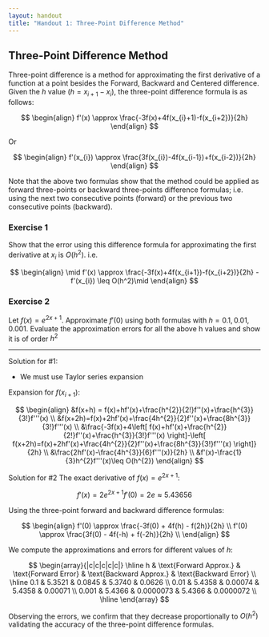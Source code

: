 ```yaml
---
layout: handout
title: "Handout 1: Three-Point Difference Method"
---
```


## Three-Point Difference Method

Three-point difference is a method for approximating the first derivative of a function at a point besides the Forward, Backward and Centered difference. Given the $h$ value $(h = x_{i+1}-x_{i})$, the three-point difference formula is as follows:

$$
\begin{align}
f'(x) \approx \frac{-3f(x)+4f(x_{i}+1)-f(x_{i+2})}{2h}
\end{align}
$$

Or

$$
\begin{align}
f'(x_{i}) \approx \frac{3f(x_{i})-4f(x_{i-1})+f(x_{i-2})}{2h}
\end{align}
$$

Note that the above two formulas show that the method could be applied as forward three-points or backward three-points difference formulas; i.e. using the next two consecutive points (forward) or the previous two consecutive points (backward).

### Exercise 1

Show that the error using this difference formula for approximating the first derivative at $x_{i}$ is $O(h^2)$. i.e.

$$
\begin{align}
\mid f'(x) \approx \frac{-3f(x)+4f(x_{i+1})-f(x_{i+2})}{2h} - f'(x_{i}) \leq O(h^2)\mid
\end{align}
$$

### Exercise 2

Let $f(x)=e^{2x+1}$. Approximate $f'(0)$ using both formulas with $h = 0.1, 0.01, 0.001$. Evaluate the approximation errors for all the above h values and show it is of order $h^2$

___
Solution for #1:
 - We must use Taylor series expansion

Expansion for $f(x_{i+1})$:

$$
\begin{align}
&f(x+h) = f(x)+hf'(x)+\frac{h^{2}}{2!}f''(x)+\frac{h^{3}}{3!}f'''(x) \\
&f(x+2h)=f(x)+2hf'(x)+\frac{4h^{2}}{2}f''(x)+\frac{8h^{3}}{3!}f'''(x) \\
&\frac{-3f(x)+4\left[ f(x)+hf'(x)+\frac{h^{2}}{2!}f''(x)+\frac{h^{3}}{3!}f'''(x) \right]-\left[ f(x+2h)=f(x)+2hf'(x)+\frac{4h^{2}}{2}f''(x)+\frac{8h^{3}}{3!}f'''(x) \right]}{2h} \\
&\frac{2hf'(x)-\frac{4h^{3}}{6}f'''(x)}{2h} \\
&f'(x)-\frac{1}{3}h^{2}f'''(x)\leq O(h^{2})
\end{align}
$$

Solution for #2
The exact derivative of $f(x) = e^{2x+1}$:

$$
f'(x) = 2e^{2x+1}
f'(0) = 2e \approx 5.43656
$$

Using the three-point forward and backward difference formulas:

$$
\begin{align}
f'(0) \approx \frac{-3f(0) + 4f(h) - f(2h)}{2h} \\
f'(0) \approx \frac{3f(0) - 4f(-h) + f(-2h)}{2h} \\
\end{align}
$$

We compute the approximations and errors for different values of $h$:

$$
\begin{array}{|c|c|c|c|c|}
\hline
h & \text{Forward Approx.} & \text{Forward Error} & \text{Backward Approx.} & \text{Backward Error} \\
\hline
0.1 & 5.3521 & 0.0845 & 5.3740 & 0.0626 \\
0.01 & 5.4358 & 0.00074 & 5.4358 & 0.00071 \\
0.001 & 5.4366 & 0.0000073 & 5.4366 & 0.0000072 \\
\hline
\end{array}
$$

Observing the errors, we confirm that they decrease proportionally to $O(h^{2})$ validating the accuracy of the three-point difference formulas.
